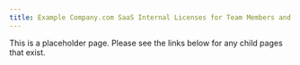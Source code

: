```yaml
---
title: Example Company.com SaaS Internal Licenses for Team Members and Temporary Service Providers
---
```


This is a placeholder page. Please see the links below for any child pages that exist.
